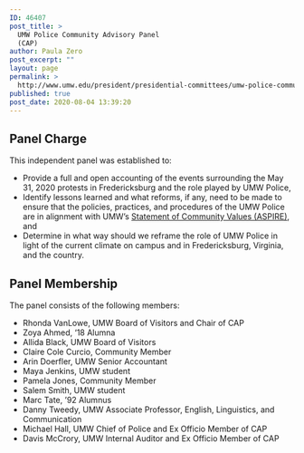 ```yaml
---
ID: 46407
post_title: >
  UMW Police Community Advisory Panel
  (CAP)
author: Paula Zero
post_excerpt: ""
layout: page
permalink: >
  http://www.umw.edu/president/presidential-committees/umw-police-community-advisory-panel/
published: true
post_date: 2020-08-04 13:39:20
---
```

<h2>Panel Charge</h2>
This independent panel was established to:
<ul>
 	<li>Provide a full and open accounting of the events surrounding the May 31, 2020 protests in Fredericksburg and the role played by UMW Police,</li>
 	<li>Identify lessons learned and what reforms, if any, need to be made to ensure that the policies, practices, and procedures of the UMW Police are in alignment with UMW’s <a href="https://www.umw.edu/about/our-principles-and-values/">Statement of Community Values (ASPIRE)</a>, and</li>
 	<li>Determine in what way should we reframe the role of UMW Police in light of the current climate on campus and in Fredericksburg, Virginia, and the country.</li>
</ul>
<h2>Panel Membership</h2>
The panel consists of the following members:
<ul>
 	<li>Rhonda VanLowe, UMW Board of Visitors and Chair of CAP</li>
 	<li>Zoya Ahmed, ‘18 Alumna</li>
 	<li>Allida Black, UMW Board of Visitors</li>
 	<li>Claire Cole Curcio, Community Member</li>
 	<li>Arin Doerfler, UMW Senior Accountant</li>
 	<li>Maya Jenkins, UMW student</li>
 	<li>Pamela Jones, Community Member</li>
 	<li>Salem Smith, UMW student</li>
 	<li>Marc Tate, ’92 Alumnus</li>
 	<li>Danny Tweedy, UMW Associate Professor, English, Linguistics, and Communication</li>
 	<li>Michael Hall, UMW Chief of Police and Ex Officio Member of CAP</li>
 	<li>Davis McCrory, UMW Internal Auditor and Ex Officio Member of CAP</li>
</ul>